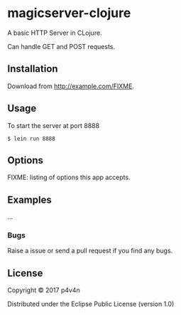 # magicserver-clojure

A basic HTTP Server in CLojure.

Can handle GET and POST requests.

## Installation

Download from http://example.com/FIXME.

## Usage

To start the server at port 8888

    $ lein run 8888

## Options

FIXME: listing of options this app accepts.

## Examples

...

### Bugs

Raise a issue or send a pull request if you find any bugs.

## License

Copyright © 2017 p4v4n

Distributed under the Eclipse Public License (version 1.0)
